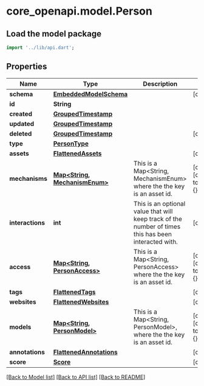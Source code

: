 # core_openapi.model.Person

## Load the model package
```dart
import '../lib/api.dart';
```

## Properties
Name | Type | Description | Notes
------------ | ------------- | ------------- | -------------
**schema** | [**EmbeddedModelSchema**](EmbeddedModelSchema.md) |  | [optional] 
**id** | **String** |  | 
**created** | [**GroupedTimestamp**](GroupedTimestamp.md) |  | 
**updated** | [**GroupedTimestamp**](GroupedTimestamp.md) |  | 
**deleted** | [**GroupedTimestamp**](GroupedTimestamp.md) |  | [optional] 
**type** | [**PersonType**](PersonType.md) |  | 
**assets** | [**FlattenedAssets**](FlattenedAssets.md) |  | [optional] 
**mechanisms** | [**Map<String, MechanismEnum>**](MechanismEnum.md) | This is a Map<String, MechanismEnum> where the the key is an asset id. | [optional] [default to const {}]
**interactions** | **int** | This is an optional value that will keep track of the number of times this has been interacted with. | [optional] 
**access** | [**Map<String, PersonAccess>**](PersonAccess.md) | This is a Map<String, PersonAccess> where the the key is an asset id. | [optional] [default to const {}]
**tags** | [**FlattenedTags**](FlattenedTags.md) |  | [optional] 
**websites** | [**FlattenedWebsites**](FlattenedWebsites.md) |  | [optional] 
**models** | [**Map<String, PersonModel>**](PersonModel.md) | This is a Map<String, PersonModel>, where the the key is an asset id. | [optional] [default to const {}]
**annotations** | [**FlattenedAnnotations**](FlattenedAnnotations.md) |  | [optional] 
**score** | [**Score**](Score.md) |  | [optional] 

[[Back to Model list]](../README.md#documentation-for-models) [[Back to API list]](../README.md#documentation-for-api-endpoints) [[Back to README]](../README.md)


